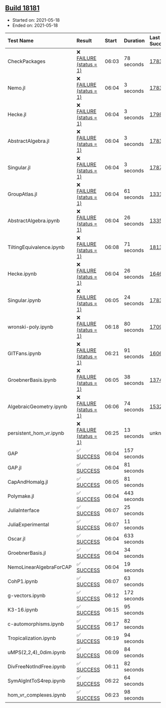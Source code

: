 ## [Build 18181](https://oscarci.mathematik.uni-kl.de/job/oscar/18181/)

* Started on: 2021-05-18
* Ended on: 2021-05-18

| Test Name    | Result | Start | Duration | Last Success | First Failure |
|:-------------|:-------|:------|:---------|:-------------|:--------------|
| CheckPackages | ❌ [FAILURE (status = 1)](https://oscarci.mathematik.uni-kl.de/job/oscar/18181/artifact/logs/build-18181/CheckPackages.log) | 06:03 | 78 seconds | [17832](https://oscarci.mathematik.uni-kl.de/job/oscar/17832/) | [17833](https://oscarci.mathematik.uni-kl.de/job/oscar/17833/) |
| Nemo.jl | ❌ [FAILURE (status = 1)](https://oscarci.mathematik.uni-kl.de/job/oscar/18181/artifact/logs/build-18181/Nemo.jl.log) | 06:04 | 3 seconds | [17835](https://oscarci.mathematik.uni-kl.de/job/oscar/17835/) | [17836](https://oscarci.mathematik.uni-kl.de/job/oscar/17836/) |
| Hecke.jl | ❌ [FAILURE (status = 1)](https://oscarci.mathematik.uni-kl.de/job/oscar/18181/artifact/logs/build-18181/Hecke.jl.log) | 06:04 | 3 seconds | [17987](https://oscarci.mathematik.uni-kl.de/job/oscar/17987/) | [17988](https://oscarci.mathematik.uni-kl.de/job/oscar/17988/) |
| AbstractAlgebra.jl | ❌ [FAILURE (status = 1)](https://oscarci.mathematik.uni-kl.de/job/oscar/18181/artifact/logs/build-18181/AbstractAlgebra.jl.log) | 06:04 | 3 seconds | [17831](https://oscarci.mathematik.uni-kl.de/job/oscar/17831/) | [17832](https://oscarci.mathematik.uni-kl.de/job/oscar/17832/) |
| Singular.jl | ❌ [FAILURE (status = 1)](https://oscarci.mathematik.uni-kl.de/job/oscar/18181/artifact/logs/build-18181/Singular.jl.log) | 06:04 | 3 seconds | [17871](https://oscarci.mathematik.uni-kl.de/job/oscar/17871/) | [17872](https://oscarci.mathematik.uni-kl.de/job/oscar/17872/) |
| GroupAtlas.jl | ❌ [FAILURE (status = 1)](https://oscarci.mathematik.uni-kl.de/job/oscar/18181/artifact/logs/build-18181/GroupAtlas.jl.log) | 06:04 | 61 seconds | [13311](https://oscarci.mathematik.uni-kl.de/job/oscar/13311/) | [13312](https://oscarci.mathematik.uni-kl.de/job/oscar/13312/) |
| AbstractAlgebra.ipynb | ❌ [FAILURE (status = 1)](https://oscarci.mathematik.uni-kl.de/job/oscar/18181/artifact/logs/build-18181/AbstractAlgebra.ipynb.log) | 06:04 | 26 seconds | [13355](https://oscarci.mathematik.uni-kl.de/job/oscar/13355/) | [13356](https://oscarci.mathematik.uni-kl.de/job/oscar/13356/) |
| TiltingEquivalence.ipynb | ❌ [FAILURE (status = 1)](https://oscarci.mathematik.uni-kl.de/job/oscar/18181/artifact/logs/build-18181/TiltingEquivalence.ipynb.log) | 06:08 | 71 seconds | [18131](https://oscarci.mathematik.uni-kl.de/job/oscar/18131/) | [18132](https://oscarci.mathematik.uni-kl.de/job/oscar/18132/) |
| Hecke.ipynb | ❌ [FAILURE (status = 1)](https://oscarci.mathematik.uni-kl.de/job/oscar/18181/artifact/logs/build-18181/Hecke.ipynb.log) | 06:04 | 26 seconds | [16463](https://oscarci.mathematik.uni-kl.de/job/oscar/16463/) | [16464](https://oscarci.mathematik.uni-kl.de/job/oscar/16464/) |
| Singular.ipynb | ❌ [FAILURE (status = 1)](https://oscarci.mathematik.uni-kl.de/job/oscar/18181/artifact/logs/build-18181/Singular.ipynb.log) | 06:05 | 24 seconds | [17835](https://oscarci.mathematik.uni-kl.de/job/oscar/17835/) | [17836](https://oscarci.mathematik.uni-kl.de/job/oscar/17836/) |
| wronski-poly.ipynb | ❌ [FAILURE (status = 1)](https://oscarci.mathematik.uni-kl.de/job/oscar/18181/artifact/logs/build-18181/wronski-poly.ipynb.log) | 06:18 | 80 seconds | [17098](https://oscarci.mathematik.uni-kl.de/job/oscar/17098/) | [17099](https://oscarci.mathematik.uni-kl.de/job/oscar/17099/) |
| GITFans.ipynb | ❌ [FAILURE (status = 1)](https://oscarci.mathematik.uni-kl.de/job/oscar/18181/artifact/logs/build-18181/GITFans.ipynb.log) | 06:21 | 91 seconds | [16068](https://oscarci.mathematik.uni-kl.de/job/oscar/16068/) | [16069](https://oscarci.mathematik.uni-kl.de/job/oscar/16069/) |
| GroebnerBasis.ipynb | ❌ [FAILURE (status = 1)](https://oscarci.mathematik.uni-kl.de/job/oscar/18181/artifact/logs/build-18181/GroebnerBasis.ipynb.log) | 06:05 | 38 seconds | [13748](https://oscarci.mathematik.uni-kl.de/job/oscar/13748/) | [13749](https://oscarci.mathematik.uni-kl.de/job/oscar/13749/) |
| AlgebraicGeometry.ipynb | ❌ [FAILURE (status = 1)](https://oscarci.mathematik.uni-kl.de/job/oscar/18181/artifact/logs/build-18181/AlgebraicGeometry.ipynb.log) | 06:06 | 74 seconds | [15322](https://oscarci.mathematik.uni-kl.de/job/oscar/15322/) | [15323](https://oscarci.mathematik.uni-kl.de/job/oscar/15323/) |
| persistent_hom_vr.ipynb | ❌ [FAILURE (status = 1)](https://oscarci.mathematik.uni-kl.de/job/oscar/18181/artifact/logs/build-18181/persistent_hom_vr.ipynb.log) | 06:25 | 13 seconds | unknown | unknown |
| GAP | ✅ [SUCCESS](https://oscarci.mathematik.uni-kl.de/job/oscar/18181/artifact/logs/build-18181/GAP.log) | 06:04 | 157 seconds |  |  |
| GAP.jl | ✅ [SUCCESS](https://oscarci.mathematik.uni-kl.de/job/oscar/18181/artifact/logs/build-18181/GAP.jl.log) | 06:04 | 81 seconds |  |  |
| CapAndHomalg.jl | ✅ [SUCCESS](https://oscarci.mathematik.uni-kl.de/job/oscar/18181/artifact/logs/build-18181/CapAndHomalg.jl.log) | 06:05 | 81 seconds |  |  |
| Polymake.jl | ✅ [SUCCESS](https://oscarci.mathematik.uni-kl.de/job/oscar/18181/artifact/logs/build-18181/Polymake.jl.log) | 06:04 | 443 seconds |  |  |
| JuliaInterface | ✅ [SUCCESS](https://oscarci.mathematik.uni-kl.de/job/oscar/18181/artifact/logs/build-18181/JuliaInterface.log) | 06:07 | 25 seconds |  |  |
| JuliaExperimental | ✅ [SUCCESS](https://oscarci.mathematik.uni-kl.de/job/oscar/18181/artifact/logs/build-18181/JuliaExperimental.log) | 06:07 | 11 seconds |  |  |
| Oscar.jl | ✅ [SUCCESS](https://oscarci.mathematik.uni-kl.de/job/oscar/18181/artifact/logs/build-18181/Oscar.jl.log) | 06:04 | 633 seconds |  |  |
| GroebnerBasis.jl | ✅ [SUCCESS](https://oscarci.mathematik.uni-kl.de/job/oscar/18181/artifact/logs/build-18181/GroebnerBasis.jl.log) | 06:04 | 34 seconds |  |  |
| NemoLinearAlgebraForCAP | ✅ [SUCCESS](https://oscarci.mathematik.uni-kl.de/job/oscar/18181/artifact/logs/build-18181/NemoLinearAlgebraForCAP.log) | 06:04 | 19 seconds |  |  |
| CohP1.ipynb | ✅ [SUCCESS](https://oscarci.mathematik.uni-kl.de/job/oscar/18181/artifact/logs/build-18181/CohP1.ipynb.log) | 06:07 | 63 seconds |  |  |
| g-vectors.ipynb | ✅ [SUCCESS](https://oscarci.mathematik.uni-kl.de/job/oscar/18181/artifact/logs/build-18181/g-vectors.ipynb.log) | 06:12 | 172 seconds |  |  |
| K3-16.ipynb | ✅ [SUCCESS](https://oscarci.mathematik.uni-kl.de/job/oscar/18181/artifact/logs/build-18181/K3-16.ipynb.log) | 06:15 | 95 seconds |  |  |
| c-automorphisms.ipynb | ✅ [SUCCESS](https://oscarci.mathematik.uni-kl.de/job/oscar/18181/artifact/logs/build-18181/c-automorphisms.ipynb.log) | 06:17 | 82 seconds |  |  |
| Tropicalization.ipynb | ✅ [SUCCESS](https://oscarci.mathematik.uni-kl.de/job/oscar/18181/artifact/logs/build-18181/Tropicalization.ipynb.log) | 06:19 | 94 seconds |  |  |
| uMPS(2,2,4)_0dim.ipynb | ✅ [SUCCESS](https://oscarci.mathematik.uni-kl.de/job/oscar/18181/artifact/logs/build-18181/uMPS-2-2-4-_0dim.ipynb.log) | 06:09 | 84 seconds |  |  |
| DivFreeNotIndFree.ipynb | ✅ [SUCCESS](https://oscarci.mathematik.uni-kl.de/job/oscar/18181/artifact/logs/build-18181/DivFreeNotIndFree.ipynb.log) | 06:11 | 82 seconds |  |  |
| SymAlgIntToS4rep.ipynb | ✅ [SUCCESS](https://oscarci.mathematik.uni-kl.de/job/oscar/18181/artifact/logs/build-18181/SymAlgIntToS4rep.ipynb.log) | 06:22 | 64 seconds |  |  |
| hom_vr_complexes.ipynb | ✅ [SUCCESS](https://oscarci.mathematik.uni-kl.de/job/oscar/18181/artifact/logs/build-18181/hom_vr_complexes.ipynb.log) | 06:23 | 98 seconds |  |  |

